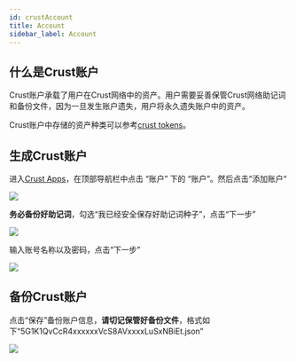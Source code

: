 ```yaml
---
id: crustAccount
title: Account
sidebar_label: Account
---
```

## 什么是Crust账户

Crust账户承载了用户在Crust网络中的资产。用户需要妥善保管Crust网络助记词和备份文件，因为一旦发生账户遗失，用户将永久遗失账户中的资产。

Crust账户中存储的资产种类可以参考[crust tokens](crust-tokens.md)。

## 生成Crust账户


进入[Crust Apps](https://apps.crust.network/)，在顶部导航栏中点击 “账户” 下的 “账户”。然后点击“添加账户“

![](https://crust-data.oss-cn-shanghai.aliyuncs.com/cloud_docImage/maxwell/cn/3.1/1.png) 

**务必备份好助记词**，勾选“我已经安全保存好助记词种子”，点击“下一步”

![](https://crust-data.oss-cn-shanghai.aliyuncs.com/cloud_docImage/maxwell/cn/3.1/2.png)

输入账号名称以及密码，点击“下一步”

![](https://crust-data.oss-cn-shanghai.aliyuncs.com/cloud_docImage/maxwell/cn/3.1/3.png)

## 备份Crust账户

点击“保存”备份账户信息，**请切记保管好备份文件**，格式如下“5G1K1QvCcR4xxxxxxVcS8AVxxxxLuSxNBiEt.json”

![](https://crust-data.oss-cn-shanghai.aliyuncs.com/cloud_docImage/maxwell/cn/3.1/3.1.3.png) 
